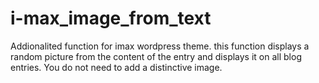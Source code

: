 # i-max_image_from_text
Addionalited function for imax wordpress theme. this function displays a random picture from the content of the entry and displays it on all blog entries. You do not need to add a distinctive image.
